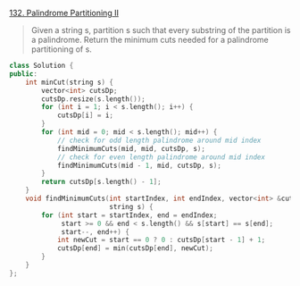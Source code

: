 [132. Palindrome Partitioning II](https://leetcode.com/problems/palindrome-partitioning-ii)

> Given a string s, partition s such that every substring of the partition is a palindrome.
> Return the minimum cuts needed for a palindrome partitioning of s.


```c++
class Solution { 
public: 
    int minCut(string s) { 
        vector<int> cutsDp; 
        cutsDp.resize(s.length()); 
        for (int i = 1; i < s.length(); i++) { 
            cutsDp[i] = i; 
        } 
        for (int mid = 0; mid < s.length(); mid++) { 
            // check for odd length palindrome around mid index 
            findMinimumCuts(mid, mid, cutsDp, s); 
            // check for even length palindrome around mid index 
            findMinimumCuts(mid - 1, mid, cutsDp, s); 
        } 
        return cutsDp[s.length() - 1]; 
    } 
    void findMinimumCuts(int startIndex, int endIndex, vector<int> &cutsDp, 
                         string s) { 
        for (int start = startIndex, end = endIndex; 
             start >= 0 && end < s.length() && s[start] == s[end]; 
             start--, end++) { 
            int newCut = start == 0 ? 0 : cutsDp[start - 1] + 1; 
            cutsDp[end] = min(cutsDp[end], newCut); 
        } 
    } 
};
```